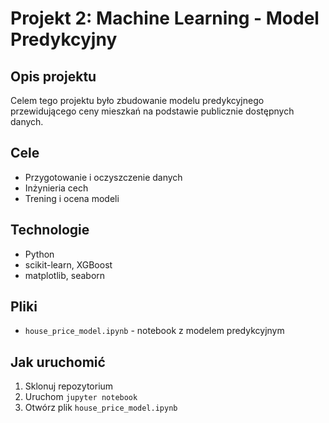 # Projekt 2: Machine Learning - Model Predykcyjny

## Opis projektu
Celem tego projektu było zbudowanie modelu predykcyjnego przewidującego ceny mieszkań na podstawie publicznie dostępnych danych.

## Cele
- Przygotowanie i oczyszczenie danych
- Inżynieria cech
- Trening i ocena modeli

## Technologie
- Python
- scikit-learn, XGBoost
- matplotlib, seaborn

## Pliki
- `house_price_model.ipynb` - notebook z modelem predykcyjnym

## Jak uruchomić
1. Sklonuj repozytorium
2. Uruchom `jupyter notebook`
3. Otwórz plik `house_price_model.ipynb`
